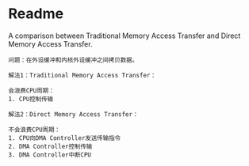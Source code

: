# Readme
A comparison between Traditional Memory Access Transfer and Direct Memory Access Transfer.

```
问题：在外设缓冲和内核外设缓冲之间拷贝数据。
```

```
解法1：Traditional Memory Access Transfer：

会浪费CPU周期：
1. CPU控制传输
```

```
解法2：Direct Memory Access Transfer：

不会浪费CPU周期：
1. CPU向DMA Controller发送传输指令
2. DMA Controller控制传输
3. DMA Controller中断CPU
```

